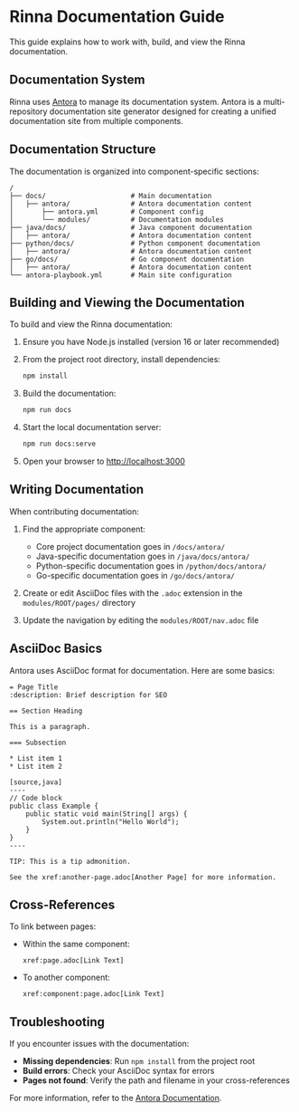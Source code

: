 # Rinna Documentation Guide

This guide explains how to work with, build, and view the Rinna documentation.

## Documentation System

Rinna uses [Antora](https://antora.org/) to manage its documentation system. Antora is a multi-repository documentation site generator designed for creating a unified documentation site from multiple components.

## Documentation Structure

The documentation is organized into component-specific sections:

```
/
├── docs/                     # Main documentation
│   ├── antora/               # Antora documentation content
│       ├── antora.yml        # Component config
│       └── modules/          # Documentation modules
├── java/docs/                # Java component documentation
│   ├── antora/               # Antora documentation content
├── python/docs/              # Python component documentation
│   ├── antora/               # Antora documentation content
├── go/docs/                  # Go component documentation
│   ├── antora/               # Antora documentation content
└── antora-playbook.yml       # Main site configuration
```

## Building and Viewing the Documentation

To build and view the Rinna documentation:

1. Ensure you have Node.js installed (version 16 or later recommended)

2. From the project root directory, install dependencies:
   ```bash
   npm install
   ```

3. Build the documentation:
   ```bash
   npm run docs
   ```

4. Start the local documentation server:
   ```bash
   npm run docs:serve
   ```

5. Open your browser to [http://localhost:3000](http://localhost:3000)

## Writing Documentation

When contributing documentation:

1. Find the appropriate component:
   - Core project documentation goes in `/docs/antora/`
   - Java-specific documentation goes in `/java/docs/antora/`
   - Python-specific documentation goes in `/python/docs/antora/`
   - Go-specific documentation goes in `/go/docs/antora/`

2. Create or edit AsciiDoc files with the `.adoc` extension in the `modules/ROOT/pages/` directory

3. Update the navigation by editing the `modules/ROOT/nav.adoc` file

## AsciiDoc Basics

Antora uses AsciiDoc format for documentation. Here are some basics:

```asciidoc
= Page Title
:description: Brief description for SEO

== Section Heading

This is a paragraph.

=== Subsection

* List item 1
* List item 2

[source,java]
----
// Code block
public class Example {
    public static void main(String[] args) {
        System.out.println("Hello World");
    }
}
----

TIP: This is a tip admonition.

See the xref:another-page.adoc[Another Page] for more information.
```

## Cross-References

To link between pages:

- Within the same component:
  ```asciidoc
  xref:page.adoc[Link Text]
  ```

- To another component:
  ```asciidoc
  xref:component:page.adoc[Link Text]
  ```

## Troubleshooting

If you encounter issues with the documentation:

- **Missing dependencies**: Run `npm install` from the project root
- **Build errors**: Check your AsciiDoc syntax for errors
- **Pages not found**: Verify the path and filename in your cross-references

For more information, refer to the [Antora Documentation](https://docs.antora.org/).